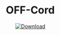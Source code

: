 <h1 align="center">OFF-Cord</h1>
<p align="center">
<p align="center">
<p align="center">
  <a href="https://betterdiscord.app/Download?id=362"> <img alt="Download" src="https://img.shields.io/badge/Download-yellowgreen?style=plastic&logo=github"></a></p>

